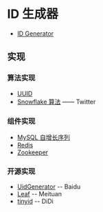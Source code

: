 # ID 生成器

* [ID  Generator](id-generator.md)


## 实现
### 算法实现
* [UUID]()
* [Snowflake 算法]() —— Twitter

### 组件实现
* [MySQL 自增长序列]()
* [Redis]()
* [Zookeeper]()

### 开源实现
* [UidGenerator](https://github.com/baidu/uid-generator) -- Baidu
* [Leaf](https://tech.meituan.com/MT_Leaf.html) -- Meituan
* [tinyid](https://github.com/didi/tinyid) -- DiDi
